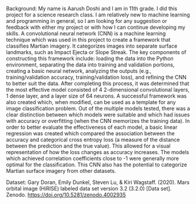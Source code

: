 Background: My name is Aarush Doshi and I am in 11th grade. I did this project for a science research class. I am relatively new to machine learning and programming in general, so I am looking for any suggestion or feedback with either my project or with how I can continue developing my skills.
A convolutional neural network (CNN) is a machine learning technique which was used in this project to create a framework that classifies Martian imagery. It categorizes images into separate surface landmarks, such as Impact Ejecta or Slope Streak. The key components of constructing this framework include: loading the data into the Python environment, separating the data into training and validation portions, creating a basic neural network, analyzing the outputs (e.g., training/validation accuracy, training/validation loss), and refining the CNN to better suit the data. After completing this process, it was determined that the most effective model consisted of 4 2-dimensional convolutional layers, 1 dense layer, and a layer size of 64 neurons. A successful framework was also created which, when modified, can be used as a template for any image classification problem. Out of the multiple models tested, there was a clear distinction between which models were suitable and which had issues with accuracy or overfitting (when the CNN memorizes the training data). In order to better evaluate the effectiveness of each model, a basic linear regression was created which compared the association between the accuracy and categorical cross entropy loss (a measure of the distance between the prediction and the true value). This allowed for a visual representation of how the loss changes as accuracy increases. The models which achieved correlation coefficients close to -1 were generally more optimal for the classification. This CNN also has the potential to categorize Martian surface imagery from other datasets.

Dataset: 
Gary Doran, Emily Dunkel, Steven Lu, & Kiri Wagstaff. (2020). Mars orbital image (HiRISE) labeled data set version 3.2 (3.2.0) [Data set]. Zenodo. https://doi.org/10.5281/zenodo.4002935
